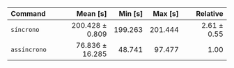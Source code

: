 | Command | Mean [s] | Min [s] | Max [s] | Relative |
|:---|---:|---:|---:|---:|
| `síncrono` | 200.428 ± 0.809 | 199.263 | 201.444 | 2.61 ± 0.55 |
| `assíncrono` | 76.836 ± 16.285 | 48.741 | 97.477 | 1.00 |
